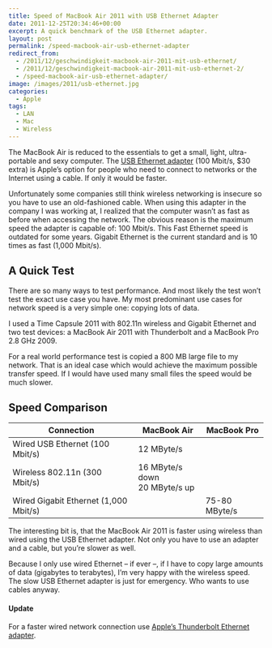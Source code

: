```yaml
---
title: Speed of MacBook Air 2011 with USB Ethernet Adapter
date: 2011-12-25T20:34:46+00:00
excerpt: A quick benchmark of the USB Ethernet adapter.
layout: post
permalink: /speed-macbook-air-usb-ethernet-adapter
redirect_from:
  - /2011/12/geschwindigkeit-macbook-air-2011-mit-usb-ethernet/
  - /2011/12/geschwindigkeit-macbook-air-2011-mit-usb-ethernet-2/
  - /speed-macbook-air-usb-ethernet-adapter/
image: /images/2011/usb-ethernet.jpg
categories:
  - Apple
tags:
  - LAN
  - Mac
  - Wireless
---
```

The MacBook Air is reduced to the essentials to get a small, light, ultra-portable and sexy computer. The [USB Ethernet adapter](https://www.apple.com/shop/product/MC704LL/A/apple-usb-ethernet-adapter) (100 Mbit/s, $30 extra) is Apple’s option for people who need to connect to networks or the Internet using a cable. If only it would be faster.

Unfortunately some companies still think wireless networking is insecure so you have to use an old-fashioned cable. When using this adapter in the company I was working at, I realized that the computer wasn’t as fast as before when accessing the network. The obvious reason is the maximum speed the adapter is capable of: 100 Mbit/s. This Fast Ethernet speed is outdated for some years. Gigabit Ethernet is the current standard and is 10 times as fast (1,000 Mbit/s).

## A Quick Test

There are so many ways to test performance. And most likely the test won’t test the exact use case you have. My most predominant use cases for network speed is a very simple one: copying lots of data.

I used a Time Capsule 2011 with 802.11n wireless and Gigabit Ethernet and two test devices: a MacBook Air 2011 with Thunderbolt and a MacBook Pro 2.8 GHz 2009.

For a real world performance test is copied a 800 MB large file to my network. That is an ideal case which would achieve the maximum possible transfer speed. If I would have used many small files the speed would be much slower.

## Speed Comparison

| Connection                            | MacBook Air     | MacBook Pro   |
| ------------------------------------- | --------------- | ------------- |
| Wired USB Ethernet (100 Mbit/s)       | 12 MByte/s      |               |
| Wireless 802.11n (300 Mbit/s)         | 16 MByte/s down<br>20 MByte/s up   |               |
| Wired Gigabit Ethernet (1,000 Mbit/s) |                 | 75-80 MByte/s |

The interesting bit is, that the MacBook Air 2011 is faster using wireless than wired using the USB Ethernet adapter. Not only you have to use an adapter and a cable, but you’re slower as well.

Because I only use wired Ethernet – if ever –, if I have to copy large amounts of data (gigabytes to terabytes), I’m very happy with the wireless speed. The slow USB Ethernet adapter is just for emergency. Who wants to use cables anyway.

#### Update

For a faster wired network connection use [Apple’s Thunderbolt Ethernet adapter](/speed-thunderbolt-ethernet-adapter-macbook-air-macbook-pro-retina "Apple's Thunderbolt Ethernet adapter").